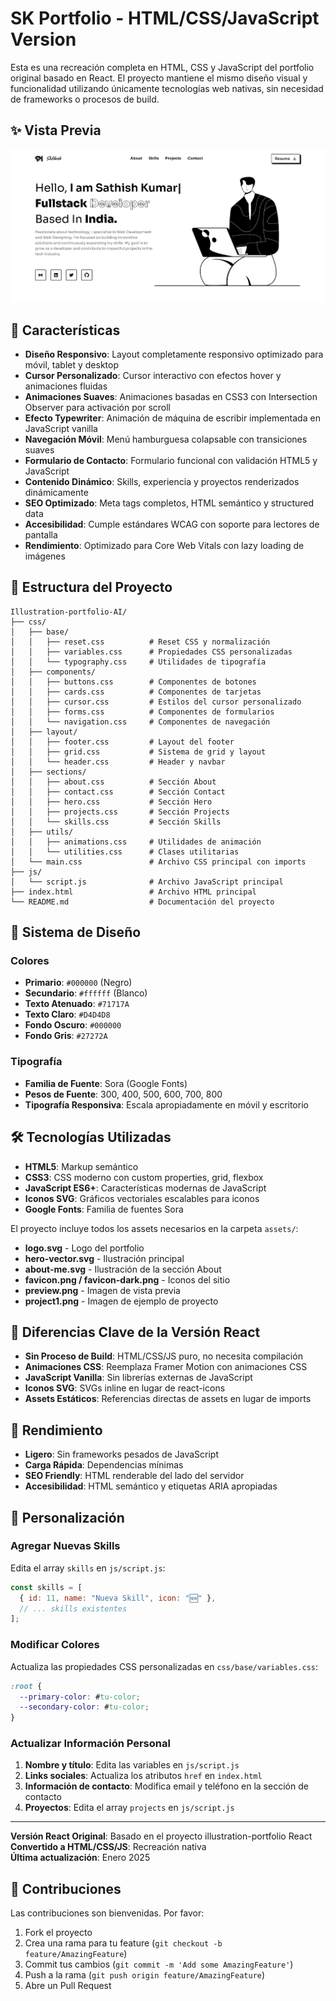 # SK Portfolio - HTML/CSS/JavaScript Version

Esta es una recreación completa en HTML, CSS y JavaScript del portfolio original basado en React. El proyecto mantiene el mismo diseño visual y funcionalidad utilizando únicamente tecnologías web nativas, sin necesidad de frameworks o procesos de build.

## ✨ Vista Previa

![Portfolio Preview](assets/preview.png)

## 🚀 Características

- **Diseño Responsivo**: Layout completamente responsivo optimizado para móvil, tablet y desktop
- **Cursor Personalizado**: Cursor interactivo con efectos hover y animaciones fluidas
- **Animaciones Suaves**: Animaciones basadas en CSS3 con Intersection Observer para activación por scroll
- **Efecto Typewriter**: Animación de máquina de escribir implementada en JavaScript vanilla
- **Navegación Móvil**: Menú hamburguesa colapsable con transiciones suaves
- **Formulario de Contacto**: Formulario funcional con validación HTML5 y JavaScript
- **Contenido Dinámico**: Skills, experiencia y proyectos renderizados dinámicamente
- **SEO Optimizado**: Meta tags completos, HTML semántico y structured data
- **Accesibilidad**: Cumple estándares WCAG con soporte para lectores de pantalla
- **Rendimiento**: Optimizado para Core Web Vitals con lazy loading de imágenes

## 📁 Estructura del Proyecto

```
Illustration-portfolio-AI/
├── css/
│   ├── base/
│   │   ├── reset.css          # Reset CSS y normalización
│   │   ├── variables.css      # Propiedades CSS personalizadas
│   │   └── typography.css     # Utilidades de tipografía
│   ├── components/
│   │   ├── buttons.css        # Componentes de botones
│   │   ├── cards.css          # Componentes de tarjetas
│   │   ├── cursor.css         # Estilos del cursor personalizado
│   │   ├── forms.css          # Componentes de formularios
│   │   └── navigation.css     # Componentes de navegación
│   ├── layout/
│   │   ├── footer.css         # Layout del footer
│   │   ├── grid.css           # Sistema de grid y layout
│   │   └── header.css         # Header y navbar
│   ├── sections/
│   │   ├── about.css          # Sección About
│   │   ├── contact.css        # Sección Contact
│   │   ├── hero.css           # Sección Hero
│   │   ├── projects.css       # Sección Projects
│   │   └── skills.css         # Sección Skills
│   ├── utils/
│   │   ├── animations.css     # Utilidades de animación
│   │   └── utilities.css      # Clases utilitarias
│   └── main.css               # Archivo CSS principal con imports
├── js/
│   └── script.js              # Archivo JavaScript principal
├── index.html                 # Archivo HTML principal
└── README.md                  # Documentación del proyecto
```

## 🎨 Sistema de Diseño

### Colores

- **Primario**: `#000000` (Negro)
- **Secundario**: `#ffffff` (Blanco)
- **Texto Atenuado**: `#71717A`
- **Texto Claro**: `#D4D4D8`
- **Fondo Oscuro**: `#000000`
- **Fondo Gris**: `#27272A`

### Tipografía

- **Familia de Fuente**: Sora (Google Fonts)
- **Pesos de Fuente**: 300, 400, 500, 600, 700, 800
- **Tipografía Responsiva**: Escala apropiadamente en móvil y escritorio

## 🛠️ Tecnologías Utilizadas

- **HTML5**: Markup semántico
- **CSS3**: CSS moderno con custom properties, grid, flexbox
- **JavaScript ES6+**: Características modernas de JavaScript
- **Iconos SVG**: Gráficos vectoriales escalables para iconos
- **Google Fonts**: Familia de fuentes Sora

El proyecto incluye todos los assets necesarios en la carpeta `assets/`:

- **logo.svg** - Logo del portfolio
- **hero-vector.svg** - Ilustración principal
- **about-me.svg** - Ilustración de la sección About
- **favicon.png / favicon-dark.png** - Iconos del sitio
- **preview.png** - Imagen de vista previa
- **project1.png** - Imagen de ejemplo de proyecto

## 🌟 Diferencias Clave de la Versión React

- **Sin Proceso de Build**: HTML/CSS/JS puro, no necesita compilación
- **Animaciones CSS**: Reemplaza Framer Motion con animaciones CSS
- **JavaScript Vanilla**: Sin librerías externas de JavaScript
- **Iconos SVG**: SVGs inline en lugar de react-icons
- **Assets Estáticos**: Referencias directas de assets en lugar de imports

## 🎯 Rendimiento

- **Ligero**: Sin frameworks pesados de JavaScript
- **Carga Rápida**: Dependencias mínimas
- **SEO Friendly**: HTML renderable del lado del servidor
- **Accesibilidad**: HTML semántico y etiquetas ARIA apropiadas

## 📝 Personalización

### Agregar Nuevas Skills

Edita el array `skills` en `js/script.js`:

```javascript
const skills = [
  { id: 11, name: "Nueva Skill", icon: "🆕" },
  // ... skills existentes
];
```

### Modificar Colores

Actualiza las propiedades CSS personalizadas en `css/base/variables.css`:

```css
:root {
  --primary-color: #tu-color;
  --secondary-color: #tu-color;
}
```

### Actualizar Información Personal

1. **Nombre y título**: Edita las variables en `js/script.js`
2. **Links sociales**: Actualiza los atributos `href` en `index.html`
3. **Información de contacto**: Modifica email y teléfono en la sección de contacto
4. **Proyectos**: Edita el array `projects` en `js/script.js`

---

**Versión React Original**: Basado en el proyecto illustration-portfolio React  
**Convertido a HTML/CSS/JS**: Recreación nativa  
**Última actualización**: Enero 2025

## 🤝 Contribuciones

Las contribuciones son bienvenidas. Por favor:

1. Fork el proyecto
2. Crea una rama para tu feature (`git checkout -b feature/AmazingFeature`)
3. Commit tus cambios (`git commit -m 'Add some AmazingFeature'`)
4. Push a la rama (`git push origin feature/AmazingFeature`)
5. Abre un Pull Request
